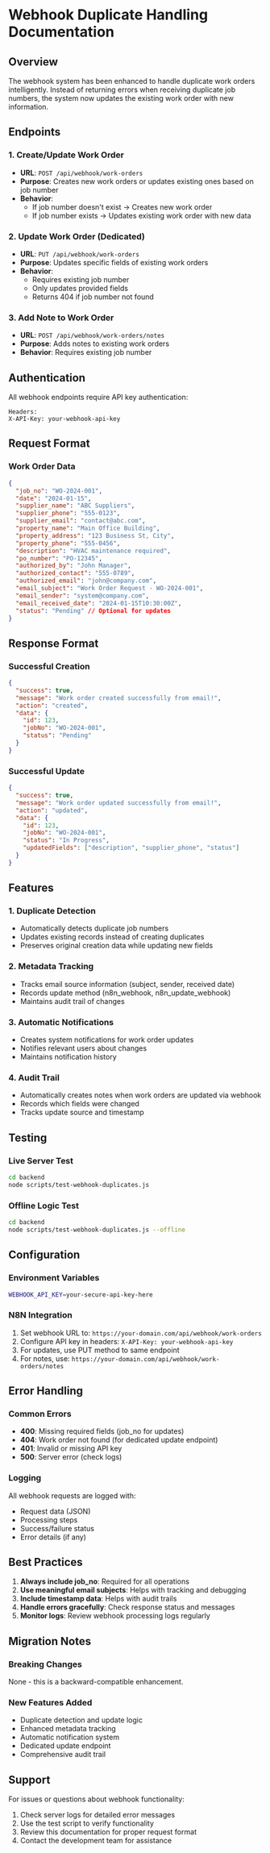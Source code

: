 # Webhook Duplicate Handling Documentation

## Overview
The webhook system has been enhanced to handle duplicate work orders intelligently. Instead of returning errors when receiving duplicate job numbers, the system now updates the existing work order with new information.

## Endpoints

### 1. Create/Update Work Order
- **URL**: `POST /api/webhook/work-orders`
- **Purpose**: Creates new work orders or updates existing ones based on job number
- **Behavior**: 
  - If job number doesn't exist → Creates new work order
  - If job number exists → Updates existing work order with new data

### 2. Update Work Order (Dedicated)
- **URL**: `PUT /api/webhook/work-orders`
- **Purpose**: Updates specific fields of existing work orders
- **Behavior**: 
  - Requires existing job number
  - Only updates provided fields
  - Returns 404 if job number not found

### 3. Add Note to Work Order
- **URL**: `POST /api/webhook/work-orders/notes`
- **Purpose**: Adds notes to existing work orders
- **Behavior**: Requires existing job number

## Authentication
All webhook endpoints require API key authentication:
```
Headers:
X-API-Key: your-webhook-api-key
```

## Request Format

### Work Order Data
```json
{
  "job_no": "WO-2024-001",
  "date": "2024-01-15",
  "supplier_name": "ABC Suppliers",
  "supplier_phone": "555-0123",
  "supplier_email": "contact@abc.com",
  "property_name": "Main Office Building",
  "property_address": "123 Business St, City",
  "property_phone": "555-0456",
  "description": "HVAC maintenance required",
  "po_number": "PO-12345",
  "authorized_by": "John Manager",
  "authorized_contact": "555-0789",
  "authorized_email": "john@company.com",
  "email_subject": "Work Order Request - WO-2024-001",
  "email_sender": "system@company.com",
  "email_received_date": "2024-01-15T10:30:00Z",
  "status": "Pending" // Optional for updates
}
```

## Response Format

### Successful Creation
```json
{
  "success": true,
  "message": "Work order created successfully from email!",
  "action": "created",
  "data": {
    "id": 123,
    "jobNo": "WO-2024-001",
    "status": "Pending"
  }
}
```

### Successful Update
```json
{
  "success": true,
  "message": "Work order updated successfully from email!",
  "action": "updated",
  "data": {
    "id": 123,
    "jobNo": "WO-2024-001",
    "status": "In Progress",
    "updatedFields": ["description", "supplier_phone", "status"]
  }
}
```

## Features

### 1. Duplicate Detection
- Automatically detects duplicate job numbers
- Updates existing records instead of creating duplicates
- Preserves original creation data while updating new fields

### 2. Metadata Tracking
- Tracks email source information (subject, sender, received date)
- Records update method (n8n_webhook, n8n_update_webhook)
- Maintains audit trail of changes

### 3. Automatic Notifications
- Creates system notifications for work order updates
- Notifies relevant users about changes
- Maintains notification history

### 4. Audit Trail
- Automatically creates notes when work orders are updated via webhook
- Records which fields were changed
- Tracks update source and timestamp

## Testing

### Live Server Test
```bash
cd backend
node scripts/test-webhook-duplicates.js
```

### Offline Logic Test
```bash
cd backend
node scripts/test-webhook-duplicates.js --offline
```

## Configuration

### Environment Variables
```bash
WEBHOOK_API_KEY=your-secure-api-key-here
```

### N8N Integration
1. Set webhook URL to: `https://your-domain.com/api/webhook/work-orders`
2. Configure API key in headers: `X-API-Key: your-webhook-api-key`
3. For updates, use PUT method to same endpoint
4. For notes, use: `https://your-domain.com/api/webhook/work-orders/notes`

## Error Handling

### Common Errors
- **400**: Missing required fields (job_no for updates)
- **404**: Work order not found (for dedicated update endpoint)
- **401**: Invalid or missing API key
- **500**: Server error (check logs)

### Logging
All webhook requests are logged with:
- Request data (JSON)
- Processing steps
- Success/failure status
- Error details (if any)

## Best Practices

1. **Always include job_no**: Required for all operations
2. **Use meaningful email subjects**: Helps with tracking and debugging
3. **Include timestamp data**: Helps with audit trails
4. **Handle errors gracefully**: Check response status and messages
5. **Monitor logs**: Review webhook processing logs regularly

## Migration Notes

### Breaking Changes
None - this is a backward-compatible enhancement.

### New Features Added
- Duplicate detection and update logic
- Enhanced metadata tracking
- Automatic notification system
- Dedicated update endpoint
- Comprehensive audit trail

## Support

For issues or questions about webhook functionality:
1. Check server logs for detailed error messages
2. Use the test script to verify functionality
3. Review this documentation for proper request format
4. Contact the development team for assistance

